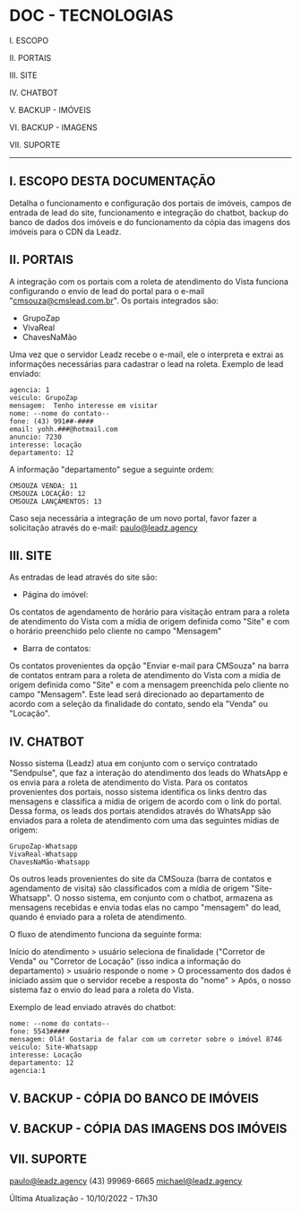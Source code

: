 DOC - TECNOLOGIAS
========

I. ESCOPO

II. PORTAIS

III. SITE

IV. CHATBOT

V. BACKUP - IMÓVEIS

VI. BACKUP - IMAGENS

VII. SUPORTE

--------

I. ESCOPO DESTA DOCUMENTAÇÃO
--------

Detalha o funcionamento e configuração dos portais de imóveis, campos de entrada de lead do site, funcionamento e integração do chatbot, backup do banco de dados dos imóveis e do funcionamento da cópia das imagens dos imóveis para o CDN da Leadz.

II. PORTAIS
--------

A integração com os portais com a roleta de atendimento do Vista funciona configurando o envio de lead do portal para o e-mail "cmsouza@cmslead.com.br".
Os portais integrados são:

- GrupoZap
- VivaReal
- ChavesNaMão

Uma vez que o servidor Leadz recebe o e-mail, ele o interpreta e extrai as informações necessárias para cadastrar o lead na roleta.
Exemplo de lead enviado:

    agencia: 1
    veiculo: GrupoZap
    mensagem:  Tenho interesse em visitar  
    nome: --nome do contato--
    fone: (43) 991##-####
    email: yohh.###@hotmail.com
    anuncio: 7230
    interesse: locação
    departamento: 12

A informação "departamento" segue a seguinte ordem:

    CMSOUZA VENDA: 11
    CMSOUZA LOCAÇÃO: 12
    CMSOUZA LANÇAMENTOS: 13

Caso seja necessária a integração de um novo portal, favor fazer a solicitação através do e-mail: paulo@leadz.agency

III. SITE
--------

As entradas de lead através do site são:

- Página do imóvel:

Os contatos de agendamento de horário para visitação entram para a roleta de atendimento do Vista com a mídia de origem definida como "Site" e com o horário preenchido pelo cliente no campo "Mensagem"

- Barra de contatos:

Os contatos provenientes da opção "Enviar e-mail para CMSouza" na barra de contatos entram para a roleta de atendimento do Vista com a mídia de origem definida como "Site" e com a mensagem preenchida pelo cliente no campo "Mensagem". Este lead será direcionado ao departamento de acordo com a seleção da finalidade do contato, sendo ela "Venda" ou "Locação".

IV. CHATBOT
--------

Nosso sistema (Leadz) atua em conjunto com o serviço contratado "Sendpulse", que faz a interação do atendimento dos leads do WhatsApp e os envia para a roleta de atendimento do Vista.
Para os contatos provenientes dos portais, nosso sistema identifica os links dentro das mensagens e classifica a mídia de origem de acordo com o link do portal.
Dessa forma, os leads dos portais atendidos através do WhatsApp são enviados para a roleta de atendimento com uma das seguintes mídias de origem:

    GrupoZap-Whatsapp
    VivaReal-Whatsapp
    ChavesNaMão-Whatsapp

Os outros leads provenientes do site da CMSouza (barra de contatos e agendamento de visita) são classificados com a mídia de origem "Site-Whatsapp".
O nosso sistema, em conjunto com o chatbot, armazena as mensagens recebidas e envia todas elas no campo "mensagem" do lead, quando é enviado para a roleta de atendimento.

O fluxo de atendimento funciona da seguinte forma:

Início do atendimento > usuário seleciona de finalidade ("Corretor de Venda" ou "Corretor de Locação" (isso indica a informação do departamento) > usuário responde o nome > O processamento dos dados é iniciado assim que o servidor recebe a resposta do "nome" > Após, o nosso sistema faz o envio do lead para a roleta do Vista.

Exemplo de lead enviado através do chatbot:

    nome: --nome do contato--
    fone: 5543#####
    mensagem: Olá! Gostaria de falar com um corretor sobre o imóvel 8746
    veiculo: Site-Whatsapp
    interesse: Locação
    departamento: 12
    agencia:1


V. BACKUP - CÓPIA DO BANCO DE IMÓVEIS
--------


V. BACKUP - CÓPIA DAS IMAGENS DOS IMÓVEIS
--------


VII. SUPORTE
--------

paulo@leadz.agency
(43) 99969-6665
michael@leadz.agency



Última Atualização - 10/10/2022 - 17h30